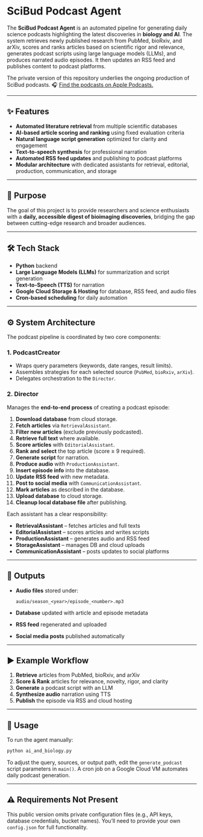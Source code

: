 # SciBud Podcast Agent

The **SciBud Podcast Agent** is an automated pipeline for generating daily science podcasts highlighting the latest discoveries in **biology and AI**. The system retrieves newly published research from PubMed, bioRxiv, and arXiv, scores and ranks articles based on scientific rigor and relevance, generates podcast scripts using large language models (LLMs), and produces narrated audio episodes. It then updates an RSS feed and publishes content to podcast platforms.

The private version of this repository underlies the ongoing production of SciBud podcasts.
🎧 [Find the podcasts on Apple Podcasts.](https://podcasts.apple.com/us/podcast/scibud-emerging-discoveries-from-bioimaging/id1740828391)

---

## ✨ Features

* **Automated literature retrieval** from multiple scientific databases
* **AI-based article scoring and ranking** using fixed evaluation criteria
* **Natural language script generation** optimized for clarity and engagement
* **Text-to-speech synthesis** for professional narration
* **Automated RSS feed updates** and publishing to podcast platforms
* **Modular architecture** with dedicated assistants for retrieval, editorial, production, communication, and storage

---

## 🎯 Purpose

The goal of this project is to provide researchers and science enthusiasts with a **daily, accessible digest of bioimaging discoveries**, bridging the gap between cutting-edge research and broader audiences.

---

## 🛠 Tech Stack

* **Python** backend
* **Large Language Models (LLMs)** for summarization and script generation
* **Text-to-Speech (TTS)** for narration
* **Google Cloud Storage & Hosting** for database, RSS feed, and audio files
* **Cron-based scheduling** for daily automation

---

## ⚙️ System Architecture

The podcast pipeline is coordinated by two core components:

### **1. PodcastCreator**

* Wraps query parameters (keywords, date ranges, result limits).
* Assembles strategies for each selected source (`PubMed`, `bioRxiv`, `arXiv`).
* Delegates orchestration to the `Director`.

### **2. Director**

Manages the **end-to-end process** of creating a podcast episode:

1. **Download database** from cloud storage.
2. **Fetch articles** via `RetrievalAssistant`.
3. **Filter new articles** (exclude previously podcasted).
4. **Retrieve full text** where available.
5. **Score articles** with `EditorialAssistant`.
6. **Rank and select** the top article (score ≥ 9 required).
7. **Generate script** for narration.
8. **Produce audio** with `ProductionAssistant`.
9. **Insert episode info** into the database.
10. **Update RSS feed** with new metadata.
11. **Post to social media** with `CommunicationAssistant`.
12. **Mark articles** as described in the database.
13. **Upload database** to cloud storage.
14. **Cleanup local database file** after publishing.

Each assistant has a clear responsibility:

* **RetrievalAssistant** – fetches articles and full texts
* **EditorialAssistant** – scores articles and writes scripts
* **ProductionAssistant** – generates audio and RSS feed
* **StorageAssistant** – manages DB and cloud uploads
* **CommunicationAssistant** – posts updates to social platforms

---

## 📂 Outputs

* **Audio files** stored under:

  ```
  audio/season_<year>/episode_<number>.mp3
  ```
* **Database** updated with article and episode metadata
* **RSS feed** regenerated and uploaded
* **Social media posts** published automatically

---

## ▶️ Example Workflow

1. **Retrieve** articles from PubMed, bioRxiv, and arXiv
2. **Score & Rank** articles for relevance, novelty, rigor, and clarity
3. **Generate** a podcast script with an LLM
4. **Synthesize audio** narration using TTS
5. **Publish** the episode via RSS and cloud hosting

---

## 🚦 Usage

To run the agent manually:

```bash
python ai_and_biology.py
```

To adjust the query, sources, or output path, edit the `generate_podcast` script parameters in `main()`.
A cron job on a Google Cloud VM automates daily podcast generation.

---

## ⚠️ Requirements Not Present

This public version omits private configuration files (e.g., API keys, database credentials, bucket names).
You’ll need to provide your own `config.json` for full functionality.
